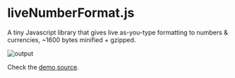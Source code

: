 # liveNumberFormat.js

A tiny Javascript library that gives live as-you-type formatting to numbers & currencies, ~1600 bytes minified + gzipped.


![output](https://github.com/abhinavxd/liveNumberFormat.js/assets/48166553/161e1ffc-a25a-468f-908d-a5991bad40cf)


Check the [demo source](https://github.com/abhinavxd/liveNumberFormat.js/blob/main/docs/index.html).
